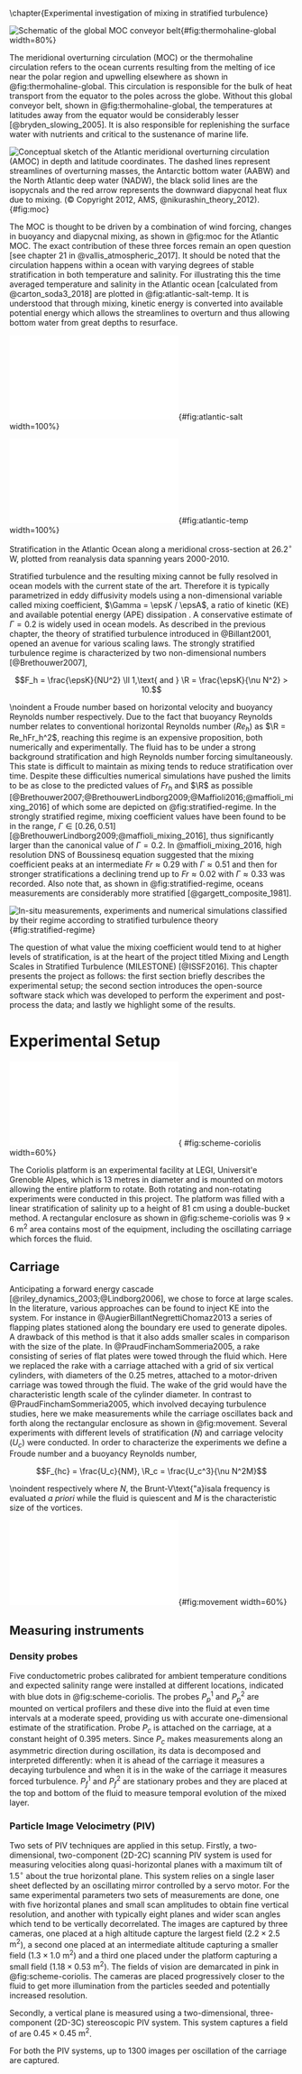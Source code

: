 \chapter{Experimental investigation of mixing in stratified turbulence}

![Schematic of the global MOC conveyor
belt](./imgs/thermohaline-nasa.jpg){#fig:thermohaline-global width=80%}

The meridional overturning circulation (MOC) or the thermohaline circulation
refers to the ocean currents resulting from the melting of ice near the polar
region and upwelling elsewhere as shown in @fig:thermohaline-global. This
circulation is responsible for the bulk of heat transport from the equator to
the poles across the globe. Without this global conveyor belt, shown in
@fig:thermohaline-global, the temperatures at latitudes away from the equator
would be considerably lesser [@bryden_slowing_2005]. It is also responsible for
replenishing the surface water with nutrients and critical to the sustenance of
marine life.

![Conceptual sketch of the Atlantic meridional overturning
circulation (AMOC) in depth and latitude coordinates. The dashed lines represent
streamlines of overturning masses, the Antarctic bottom water (AABW) and the
North Atlantic deep water (NADW), the black solid lines are the isopycnals and
the red arrow represents the downward diapycnal heat flux due to mixing. (©
Copyright 2012, AMS, @nikurashin_theory_2012).
](./imgs/moc-nik-vallis.jpg){#fig:moc}

The MOC is thought to be driven by a combination of wind forcing, changes in
buoyancy and diapycnal mixing, as shown in @fig:moc for the Atlantic MOC. The
exact contribution of these three forces remain an open question [see chapter
21 in @vallis_atmospheric_2017]. It should be noted that the circulation
happens within a ocean with varying degrees of stable stratification in both
temperature and salinity. For illustrating this the time averaged temperature
and salinity in the Atlantic ocean [calculated from @carton_soda3_2018] are
plotted in @fig:atlantic-salt-temp. It is understood that through mixing,
kinetic energy is converted into available potential energy which allows the
streamlines to overturn and thus allowing bottom water from great depths to
resurface.


<div id="fig:atlantic-salt-temp">

![Time averaged salinity levels in practical salinity units
(PSU)](./imgs/ocean_mixing_salt.pdf){#fig:atlantic-salt width=100%}

![Time averaged temperature in degrees
Celsius](./imgs/ocean_mixing_temp.pdf){#fig:atlantic-temp width=100%}

Stratification in the Atlantic Ocean along a meridional
cross-section at 26.2$^{\circ}$ W, plotted from reanalysis data spanning years
2000-2010.
</div>

Stratified turbulence and the resulting mixing cannot be fully resolved in
ocean models with the current state of the art. Therefore it is typically
parametrized in eddy diffusivity models using a non-dimensional variable called
mixing coefficient, $\Gamma = \epsK / \epsA$, a ratio of kinetic (KE) and
available potential energy (APE) dissipation . A conservative estimate of
$\Gamma = 0.2$ is widely used in ocean models. As described in the previous
chapter, the theory of stratified turbulence introduced in @Billant2001, opened
an avenue for various scaling laws. The strongly stratified turbulence regime
is characterized by two non-dimensional numbers [@Brethouwer2007],

$$F_h = \frac{\epsK}{NU^2} \ll 1,\text{ and } \R = \frac{\epsK}{\nu N^2} > 10.$$

\noindent a Froude number based on horizontal velocity and buoyancy Reynolds
number respectively.  Due to the fact that buoyancy Reynolds number relates to
conventional horizontal Reynolds number ($Re_h$) as $\R = Re_hFr_h^2$, reaching
this regime is an expensive proposition, both numerically and experimentally.
The fluid has to be under a strong background stratification and high Reynolds
number forcing simultaneously. This state is difficult to maintain as mixing
tends to reduce stratification over time. Despite these difficulties numerical
simulations have pushed the limits to be as close to the predicted values of
$Fr_h$ and $\R$ as possible
[@Brethouwer2007;@BrethouwerLindborg2009;@Maffioli2016;@maffioli_mixing_2016]
of which some are depicted on @fig:stratified-regime. In the strongly
stratified regime, mixing coefficient values have been found to be in the
range, $\Gamma \in [0.26, 0.51]$
[@BrethouwerLindborg2009;@maffioli_mixing_2016], thus significantly larger than
the canonical value of $\Gamma = 0.2$. In @maffioli_mixing_2016, high
resolution DNS of Boussinesq equation suggested that the mixing coefficient
peaks at an intermediate $Fr \approx 0.29$ with $\Gamma \approx 0.51$ and then
for stronger stratifications a declining trend up to $Fr \approx 0.02$ with
$\Gamma \approx 0.33$ was recorded. Also note that, as shown in
@fig:stratified-regime, oceans measurements are considerably more stratified
[@gargett_composite_1981].

![In-situ measurements, experiments and numerical simulations classified by
their regime according to stratified turbulence
theory](./_paper_06_milestone/tmp/fig_R_vs_Fh_other_studies_with_milestone17.png){#fig:stratified-regime}

The question of what value the mixing coefficient would tend to at higher
levels of stratification, is at the heart of the project titled Mixing and
Length Scales in Stratified Turbulence (MILESTONE) [@ISSF2016].  This chapter
presents the project as follows: the first section briefly describes the
experimental setup; the second section introduces the open-source software
stack which was developed to perform the experiment and post-process the data;
and lastly we highlight some of the results.


# Experimental Setup

![Schematic of the Coriolis platform and mounted instruments (top
view)](./paper_05_milestone_issf/Figures/scheme_exp_grid_MILESTONE_Euhit.pdf){
#fig:scheme-coriolis width=60%}

The Coriolis platform is an experimental facility at LEGI, Universit\'e
Grenoble Alpes, which is 13 metres in diameter and is mounted on motors
allowing the entire platform to rotate. Both rotating and non-rotating
experiments were conducted in this project. The platform was filled with a
linear stratification of salinity up to a height of 81 cm using a double-bucket
method. A rectangular enclosure as shown in @fig:scheme-coriolis was $9 \times
6 \text{ m}^2$ area contains most of the equipment, including the oscillating carriage
which forces the fluid.

## Carriage

Anticipating a forward energy cascade [@riley_dynamics_2003;@Lindborg2006], we
chose to force at large scales. In the literature, various approaches can be
found to inject KE into the system. For instance in
@AugierBillantNegrettiChomaz2013 a series of flapping plates stationed along
the boundary ere used to generate dipoles. A drawback of this method is that it
also adds smaller scales in comparison with the size of the plate. In
@PraudFinchamSommeria2005, a rake consisting of series of flat plates were
towed through the fluid which. Here we replaced the rake with a carriage
attached with a grid of six vertical cylinders, with diameters of the 0.25
metres, attached to a motor-driven carriage was towed through the fluid. The
wake of the grid would have the characteristic length scale of the cylinder
diameter. In contrast to @PraudFinchamSommeria2005, which involved decaying
turbulence studies, here we make measurements while the carriage oscillates
back and forth along the rectangular enclosure as shown in @fig:movement.
Several experiments with different levels of stratification ($N$) and
carriage velocity ($U_c$) were conducted. In order to characterize the
experiments we define a Froude number and a buoyancy Reynolds number,

$$F_{hc} = \frac{U_c}{NM}, \R_c = \frac{U_c^3}{\nu N^2M}$$

\noindent respectively where $N$, the Brunt-V\text{\"a}isala frequency is evaluated
*a priori* while the fluid is quiescent and $M$ is the characteristic size of the
vortices.

![Chronogram of the position of the
carriage](./paper_05_milestone_issf/Figures/fig_movement_carriage.pdf){#fig:movement
width=60%}


## Measuring instruments

### Density probes

Five conductometric probes calibrated for ambient temperature conditions and
expected salinity range were installed at different locations, indicated with
blue dots in @fig:scheme-coriolis. The probes $P_p^1$ and $P_p^2$ are mounted
on vertical profilers and these dive into the fluid at even time intervals at a
moderate speed, providing us with accurate one-dimensional estimate of the
stratification. Probe $P_c$ is attached on the carriage, at a constant height
of 0.395 meters. Since $P_c$ makes measurements along an asymmetric direction
during oscillation, its data is decomposed and interpreted differently: when it
is ahead of the carriage it measures a decaying turbulence and when it is in
the wake of the carriage it measures forced turbulence. $P_f^1$ and $P_f^2$ are
stationary probes and they are placed at the top and bottom of the fluid to
measure temporal evolution of the mixed layer.

### Particle Image Velocimetry (PIV)

Two sets of PIV techniques are applied in this setup. Firstly, a
two-dimensional, two-component (2D-2C) scanning PIV system is used for
measuring velocities along quasi-horizontal planes with a maximum tilt of
1.5$^\circ$ about the true horizontal plane. This system relies on a single
laser sheet deflected by an oscillating mirror controlled by a servo motor. For
the same experimental parameters two sets of measurements are done, one with
five horizontal planes and small scan amplitudes to obtain fine vertical
resolution, and another with typically eight planes and wider scan angles which
tend to be vertically decorrelated. The images are captured by three cameras,
one placed at a high altitude capture the largest field ($2.2 \times 2.5 \text{ m}^2$),
a second one placed at an intermediate altitude capturing a smaller field ($1.3
\times 1.0 \text{ m}^2$) and a third one placed under the platform capturing a small
field ($1.18 \times 0.53 \text{ m}^2$).  The fields of vision are demarcated in pink in
@fig:scheme-coriolis.  The cameras are placed progressively closer to the fluid
to get more illumination from the particles seeded and potentially increased
resolution.

Secondly, a vertical plane is measured using a two-dimensional, three-component
(2D-3C) stereoscopic PIV system. This system captures a field of are $0.45
\times 0.45 \text{ m}^2$.

For both the PIV systems, up to 1300 images per oscillation of the carriage are
captured.




